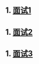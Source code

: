 ## 1. [面试1](https://segmentfault.com/a/1190000016068450)
## 1. [面试2](https://segmentfault.com/a/1190000014148611)
## 1. [面试3](https://blog.csdn.net/sinat_17775997/article/details/78122999)
